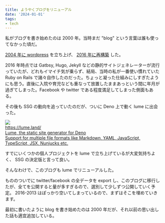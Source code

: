 ```yaml
---
title: ようやくブログをリニューアル
date: '2024-01-01'
tags:
- tech
---
```


私がブログを書き始めたのは 2000 年。当時まだ "blog" という言葉は誰も使ってなかった頃だ。

[2004 年に wordpress](/blog/2004/launched-wordpress) を立ち上げ、 [2016 年に再構築](/blog/2016/quiver-blog-launched) した。

2016 年時点では Gatbsy, Hugo, Jekyll などの静的サイトジェネレーターが流行っていたが、どれもイマイチ気が乗らず、結局、当時の私が一番使い慣れていた Ruby on Rails で諸々自作したのだった。ちょっと凝った仕組みにしすぎたようにも思う。直後に入院や育児なども重なって放置したままあっという間に年月が過ぎてしまった。Facebook や twitter である程度満足してしまった側面もある。

その後も SSG の動向を追っていたのだが、ついに Deno 上で動く lume に出会った。

<a class="og-card" href="https://lume.land">
  <img src="https://lume.land/avatar.jpg">
  <div>
    <div>https://lume.land/</div>
    <div class="og-title">Lume, the static site generator for Deno</div>
    <div>Support for multiple file formats like Markdown, YAML, JavaScript, TypeScript, JSX, Nunjucks etc.</div>
  </div>
</a>

すでにいくつかの個人プロジェクトを lume で立ち上げているが大変気持ちよく、 SSG の決定版と言って良い。

そんなわけで、このブログも lume でリニューアルした。

もののついでに twitter/facebook の全データを export し、このブログに移行したが、全てを公開すると量が多すぎるので、選別して少しずつ公開していく予定。 2016-2013 はぽっかり空いてしまっているので、まずはそこを埋めていきます。

最初に書いたように blog を書き始めたのは 2000 年だが、それ以前の思い出した話も適宜追加している。

